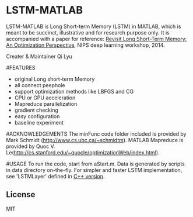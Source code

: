 # LSTM-MATLAB

LSTM-MATLAB is Long Short-term Memory (LSTM) in MATLAB, which is meant to be succinct, illustrative and for research purpose only. It is accompanied with a paper for reference: [Revisit Long Short-Term Memory: An Optimization Perspective], NIPS deep learning workshop, 2014. 

Creater & Maintainer
Qi Lyu

#FEATURES
  - original Long short-term Memory
  - all connect peephole
  - support optimization methods like LBFGS and CG
  - CPU or GPU acceleration
  - Mapreduce parallelization
  - gradient checking
  - easy configuration 
  - baseline experiment
 


#ACKNOWLEDGEMENTS
The minFunc code folder included is provided by Mark Schmidt (http://www.cs.ubc.ca/~schmidtm).
MATLAB Mapreduce is provided by Quoc V. Le(http://cs.stanford.edu/~quocle/optimizationWeb/index.html). 
  
#USAGE
To run the code, start from aStart.m. Data is generated by scripts in data directory on-the-fly. For simpler and faster LSTM implementation, see 'LSTMLayer' defined in [C++ version].

License
----
MIT


[Revisit Long Short-Term Memory: An Optimization Perspective]:http://bigml.cs.tsinghua.edu.cn/~jun/pub/lstm-parallel.pdf

[C++ version]:https://github.com/huashiyiqike/NETLAB/blob/master/layernet/core/layer-inl.hpp

